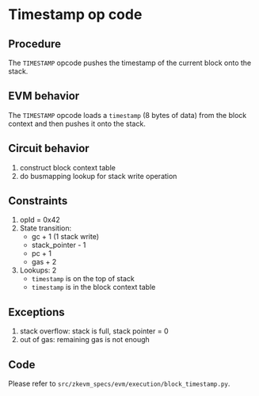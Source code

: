 # Timestamp op code

## Procedure

The `TIMESTAMP` opcode pushes the timestamp of the current block onto the stack.

## EVM behavior

The `TIMESTAMP` opcode loads a `timestamp` (8 bytes of data) from the block context and then
pushes it onto the stack.

## Circuit behavior

1. construct block context table
2. do busmapping lookup for stack write operation

## Constraints

1. opId = 0x42
2. State transition:
   - gc + 1 (1 stack write)
   - stack_pointer - 1
   - pc + 1
   - gas + 2
3. Lookups:  2
   - `timestamp` is on the top of stack
   - `timestamp` is in the block context table

## Exceptions

1. stack overflow: stack is full, stack pointer = 0
2. out of gas: remaining gas is not enough

## Code

Please refer to `src/zkevm_specs/evm/execution/block_timestamp.py`.
